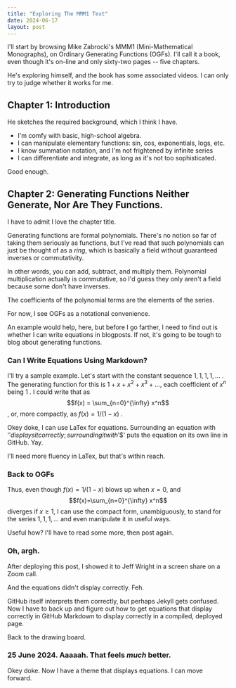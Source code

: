 ```yaml
---
title: "Exploring The MMM1 Text"
date: 2024-06-17
layout: post
---
```


I'll start by browsing Mike Zabrocki's MMM1 (Mini-Mathematical Monographs), on Ordinary Generating Functions (OGFs). I'll call it a book, even though it's on-line and only sixty-two pages -- five chapters.

He's exploring himself, and the book has some associated videos.
I can only try to judge whether it works for me.

## Chapter 1: Introduction

He sketches the required background, which I think I have. 

* I'm comfy with basic, high-school algebra.
* I can manipulate elementary functions: sin, cos, exponentials, logs, etc.
* I know summation notation, and I'm not frightened by infinite series
* I can differentiate and integrate, as long as it's not too sophisticated.

Good enough.

## Chapter 2: Generating Functions Neither Generate, Nor Are They Functions.

I have to admit I love the chapter title.

Generating functions are formal polynomials. There's no notion so far of taking them seriously as functions, but I've read that such polynomials can just be thought of as a _ring_, which is basically a field without guaranteed inverses or commutativity.

In other words, you can add, subtract, and multiply them. Polynomial multiplication actually is commutative, so I'd guess they only aren't a field because some don't have inverses.

The coefficients of the polynomial terms are the elements of the series.

For now, I see OGFs as a notational convenience.

An example would help, here, but before I go farther, I need to find out is whether I can write equations
in blogposts. If not, it's going to be tough to blog about generating functions.

### Can I Write Equations Using Markdown?

I'll try a sample example. Let's start with the constant sequence $1,1,1,1,...$ .
The generating function for this is $1+x+x^2+x^3+...$, each coefficient of $x^n$ being $1$ .
I could write that as $$f(x) = \sum_{n=0}^{\infty} x^n$$,
or, more compactly, as $f(x) = 1/(1-x)$ .

Okey doke, I can use LaTex for equations. Surrounding an equation with '$' displays it correctly; surrounding it with '$$' puts the equation on its own line in GitHub. Yay.

I'll need more fluency in LaTex, but that's within reach.

### Back to OGFs

Thus, even though $f(x)=1/(1-x)$ blows up when $x=0$, and $$f(x)=\sum_{n=0}^{\infty} x^n$$ diverges if $x \geq 1$, I can use the compact form, unambiguously, to stand for the series $1,1,1,...$ and even manipulate it in useful ways.

Useful how? I'll have to read some more, then post again.

### Oh, argh.

After deploying this post, I showed it to Jeff Wright in a screen share on a Zoom call. 

And the equations didn't display correctly. Feh.

GitHub itself interprets them correctly, but perhaps Jekyll gets confused.
Now I have to back up and figure out how to get equations that display correctly in GitHub Markdown to display correctly in a compiled, deployed page.

Back to the drawing board.

### 25 June 2024. Aaaaah. That feels *much* better.

Okey doke. Now I have a theme that displays equations. I can move forward.





